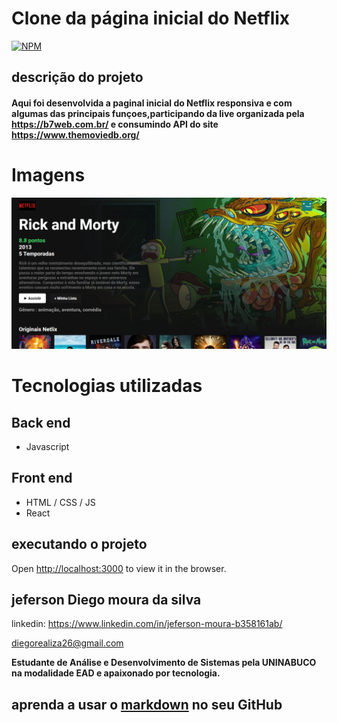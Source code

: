 #  Clone da página inicial do Netflix

[![NPM](https://img.shields.io/npm/l/react)](https://github.com/jeferson-moura/exemple-readme/blob/main/LICENSE)

##  descrição do  projeto

####  Aqui foi desenvolvida a paginal inicial do Netflix responsiva e  com algumas das principais funçoes,participando da live  organizada pela  https://b7web.com.br/ e consumindo API do site https://www.themoviedb.org/
### 
# Imagens
![Alt ou título da imagem](https://github.com/jeferson-moura/Netflixclone/blob/main/src/netflixInitial.png?raw=true)


# Tecnologias utilizadas
## Back end
- Javascript
## Front end
- HTML / CSS / JS 
- React

## executando o projeto

Open [http://localhost:3000](http://localhost:3000) to view it in the browser.


## jeferson Diego moura da silva

linkedin:
https://www.linkedin.com/in/jeferson-moura-b358161ab/

diegorealiza26@gmail.com


**Estudante de Análise e Desenvolvimento de Sistemas pela UNINABUCO na modalidade EAD e 
apaixonado por tecnologia.**
## aprenda a usar o [markdown](https://docs.pipz.com/central-de-ajuda/learning-center/guia-basico-de-markdown#open) no seu GitHub




